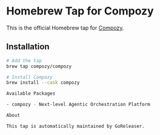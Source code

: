 # Homebrew Tap for Compozy

This is the official Homebrew tap for [Compozy](https://github.com/compozy/compozy).

## Installation

```bash
# Add the tap
brew tap compozy/compozy

# Install Compozy
brew install --cask compozy

Available Packages

- compozy - Next-level Agentic Orchestration Platform

About

This tap is automatically maintained by GoReleaser.
```
